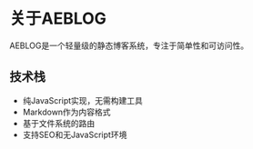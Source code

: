 # 关于AEBLOG

AEBLOG是一个轻量级的静态博客系统，专注于简单性和可访问性。

## 技术栈

* 纯JavaScript实现，无需构建工具
* Markdown作为内容格式
* 基于文件系统的路由
* 支持SEO和无JavaScript环境